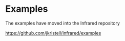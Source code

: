 # Examples

The examples have moved into the Infrared repository

https://github.com/jkristell/infrared/examples
